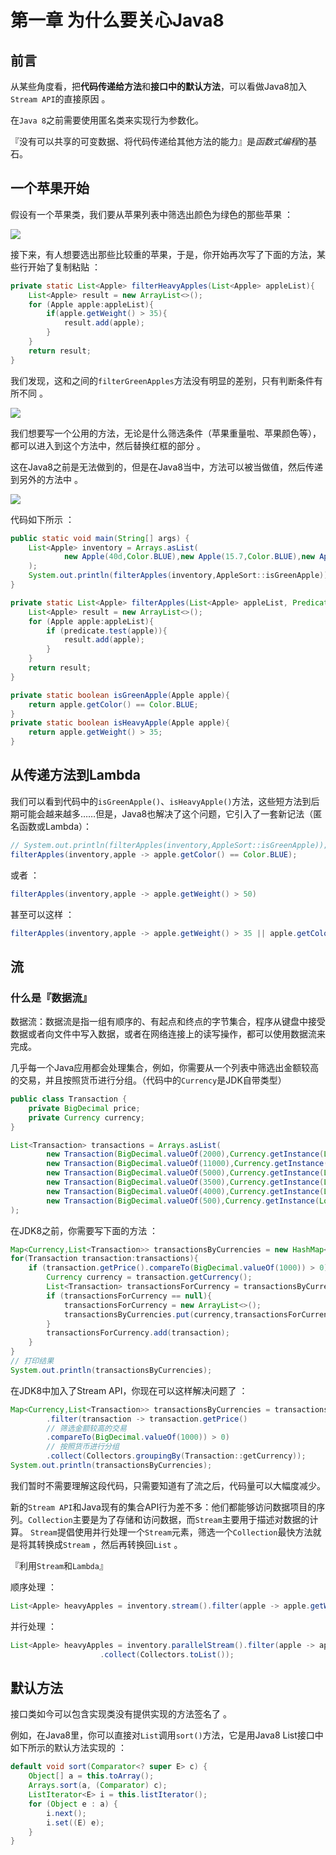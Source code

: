 # 第一章 为什么要关心Java8

## 前言

从某些角度看，把**代码传递给方法**和**接口中的默认方法**，可以看做Java8加入`Stream API`的直接原因 。

在`Java 8`之前需要使用匿名类来实现行为参数化。

『没有可以共享的可变数据、将代码传递给其他方法的能力』是*函数式编程*的基石。 

## 一个苹果开始

假设有一个苹果类，我们要从苹果列表中筛选出颜色为绿色的那些苹果 ：

![](https://raw.githubusercontent.com/zhangzhaolin/StudyNotes/master/%E6%88%AA%E5%9B%BE/Java8%E5%AE%9E%E6%88%98/Character1/1.png)

接下来，有人想要选出那些比较重的苹果，于是，你开始再次写了下面的方法，某些行开始了复制粘贴 ：

```java
private static List<Apple> filterHeavyApples(List<Apple> appleList){
    List<Apple> result = new ArrayList<>();
    for (Apple apple:appleList){
        if(apple.getWeight() > 35){
            result.add(apple);
        }
    }
    return result;
}
```

我们发现，这和之间的`filterGreenApples`方法没有明显的差别，只有判断条件有所不同 。

![](https://raw.githubusercontent.com/zhangzhaolin/StudyNotes/master/%E6%88%AA%E5%9B%BE/Java8%E5%AE%9E%E6%88%98/Character1/2.png)

我们想要写一个公用的方法，无论是什么筛选条件（苹果重量啦、苹果颜色等），都可以进入到这个方法中，然后替换红框的部分 。

这在Java8之前是无法做到的，但是在Java8当中，方法可以被当做值，然后传递到另外的方法中 。

![](https://raw.githubusercontent.com/zhangzhaolin/StudyNotes/master/%E6%88%AA%E5%9B%BE/Java8%E5%AE%9E%E6%88%98/Character1/3.png)

代码如下所示 ：

```java
public static void main(String[] args) {
    List<Apple> inventory = Arrays.asList(
            new Apple(40d,Color.BLUE),new Apple(15.7,Color.BLUE),new Apple(32.1,Color.RED)
    );
    System.out.println(filterApples(inventory,AppleSort::isGreenApple));
}

private static List<Apple> filterApples(List<Apple> appleList, Predicate<Apple> predicate){
    List<Apple> result = new ArrayList<>();
    for (Apple apple:appleList){
        if (predicate.test(apple)){
            result.add(apple);
        }
    }
    return result;
}

private static boolean isGreenApple(Apple apple){
    return apple.getColor() == Color.BLUE;
}
private static boolean isHeavyApple(Apple apple){
    return apple.getWeight() > 35;
}
```

## 从传递方法到Lambda

我们可以看到代码中的`isGreenApple()`、`isHeavyApple()`方法，这些短方法到后期可能会越来越多……但是，Java8也解决了这个问题，它引入了一套新记法（匿名函数或Lambda）：

```java
// System.out.println(filterApples(inventory,AppleSort::isGreenApple));
filterApples(inventory,apple -> apple.getColor() == Color.BLUE);
```

或者 ：

```java
filterApples(inventory,apple -> apple.getWeight() > 50)
```

甚至可以这样 ：

```java
filterApples(inventory,apple -> apple.getWeight() > 35 || apple.getColor() == Color.BLUE);
```

## 流

### 什么是『数据流』

数据流：数据流是指一组有顺序的、有起点和终点的字节集合，程序从键盘中接受数据或者向文件中写入数据，或者在网络连接上的读写操作，都可以使用数据流来完成。

几乎每一个Java应用都会处理集合，例如，你需要从一个列表中筛选出金额较高的交易，并且按照货币进行分组。（代码中的`Currency`是JDK自带类型）

```java
public class Transaction {
    private BigDecimal price;
    private Currency currency;
}
```

```java
List<Transaction> transactions = Arrays.asList(
        new Transaction(BigDecimal.valueOf(2000),Currency.getInstance(Locale.TAIWAN)),
        new Transaction(BigDecimal.valueOf(11000),Currency.getInstance(Locale.CHINA)),
        new Transaction(BigDecimal.valueOf(5000),Currency.getInstance(Locale.US)),
        new Transaction(BigDecimal.valueOf(3500),Currency.getInstance(Locale.CHINA)),
        new Transaction(BigDecimal.valueOf(4000),Currency.getInstance(Locale.TAIWAN)),
        new Transaction(BigDecimal.valueOf(500),Currency.getInstance(Locale.CHINA))
);
```

在JDK8之前，你需要写下面的方法 ：

```java
Map<Currency,List<Transaction>> transactionsByCurrencies = new HashMap<>();
for(Transaction transaction:transactions){
    if (transaction.getPrice().compareTo(BigDecimal.valueOf(1000)) > 0) {
        Currency currency = transaction.getCurrency();
        List<Transaction> transactionsForCurrency = transactionsByCurrencies.get(currency);
        if (transactionsForCurrency == null){
            transactionsForCurrency = new ArrayList<>();
            transactionsByCurrencies.put(currency,transactionsForCurrency);
        }
        transactionsForCurrency.add(transaction);
    }
}
// 打印结果
System.out.println(transactionsByCurrencies);
```

在JDK8中加入了Stream API，你现在可以这样解决问题了 ：

```java
Map<Currency,List<Transaction>> transactionsByCurrencies = transactions.stream()
        .filter(transaction -> transaction.getPrice()
        // 筛选金额较高的交易
        .compareTo(BigDecimal.valueOf(1000)) > 0)
        // 按照货币进行分组
        .collect(Collectors.groupingBy(Transaction::getCurrency));
System.out.println(transactionsByCurrencies);
```

我们暂时不需要理解这段代码，只需要知道有了流之后，代码量可以大幅度减少。

新的`Stream API`和Java现有的集合API行为差不多：他们都能够访问数据项目的序列。`Collection`主要是为了存储和访问数据，而`Stream`主要用于描述对数据的计算。 `Stream`提倡使用并行处理一个`Stream`元素，筛选一个`Collection`最快方法就是将其转换成`Stream` ，然后再转换回`List` 。

『利用`Stream`和`Lambda`』

顺序处理 ：

```java
List<Apple> heavyApples = inventory.stream().filter(apple -> apple.getWeight().compareTo(30d) > 0).collect(Collectors.toList());
```

并行处理 ：

```java
List<Apple> heavyApples = inventory.parallelStream().filter(apple -> apple.getWeight().compareTo(30d) > 0)
                    .collect(Collectors.toList());
```



## 默认方法

接口类如今可以包含实现类没有提供实现的方法签名了 。

例如，在Java8里，你可以直接对`List`调用`sort()`方法，它是用Java8 List接口中如下所示的默认方法实现的 ：

```java
default void sort(Comparator<? super E> c) {
    Object[] a = this.toArray();
    Arrays.sort(a, (Comparator) c);
    ListIterator<E> i = this.listIterator();
    for (Object e : a) {
        i.next();
        i.set((E) e);
    }
}
```



